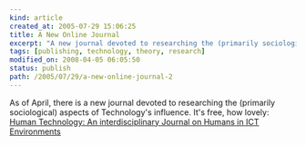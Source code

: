 ```yaml
---
kind: article
created_at: 2005-07-29 15:06:25
title: A New Online Journal
excerpt: "A new journal devoted to researching the (primarily sociological) aspects of Technology's influence"
tags: [publishing, technology, theory, research]
modified_on: 2008-04-05 06:05:50
status: publish 
path: /2005/07/29/a-new-online-journal-2
---
```


As of April, there is a new journal devoted to researching the (primarily sociological) aspects of Technology's influence. It's free, how lovely: <a title="Human Technology: An interdisciplinary Journal on Humans in ICT Environments" href="http://www.humantechnology.jyu.fi/current/">Human Technology: An interdisciplinary Journal on Humans in ICT Environments</a>